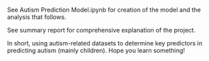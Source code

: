 See Autism Prediction Model.ipynb for creation of the model and the analysis that follows.

See summary report for comprehensive explanation of the project.

In short, using autism-related datasets to determine key predictors in predicting autism (mainly children). Hope you learn something!
